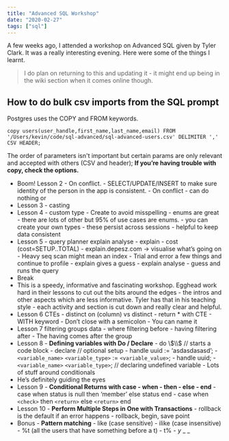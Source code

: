 ```yaml
---
title: "Advanced SQL Workshop"
date: "2020-02-27"
tags: ["sql"]
---
```


A few weeks ago, I attended a workshop on Advanced SQL given by Tyler Clark. It was a really interesting evening. Here were some of the things I learnt.

> I do plan on returning to this and updating it - it might end up being in the wiki section when it comes online though.

## How to do bulk csv imports from the SQL prompt

Postgres uses the COPY and FROM keywords.

```
copy users(user_handle,first_name,last_name,email) FROM '/Users/kevin/code/sql-advanced/sql-advanced-users.csv' DELIMITER ',' CSV HEADER;
```

The order of parameters isn't important but certain params are only relevant and accepted with others (CSV and header); **If you’re having trouble with copy, check the options.**

- Boom! Lesson 2 - On conflict. - SELECT/UPDATE/INSERT to make sure identity of the person in the app is consistent. - On conflict - can do nothing or
- Lesson 3 - casting
- Lesson 4 - custom type - Create to avoid misspelling - enums are great - there are lots of other but 95% of use cases are enums. - you can create your own types - these persist across sessions - helpful to keep data consistent
- Lesson 5 - query planner explain analyse - explain - cost (cost=SETUP..TOTAL) - explain.depesz.com -> visualise what’s going on - Heavy seq scan might mean an index - Trial and error a few things and continue to profile - explain gives a guess - explain analyse - guess and runs the query
- Break
- This is a speedy, informative and fascinating workshop. Egghead work hard in their lessons to cut out the bits around the edges - the intros and other aspects which are less informative. Tyler has that in his teaching style - each activity and section is cut down and really clear and helpful.
- Lesson 6 CTEs - distinct on (column) vs distinct - return \* with CTE - WITH keyword - Don’t close with a semicolon - You can name it
- Lesson 7 filtering groups data - where filtering before - having filtering after - The having comes after the group
- Lesson 8 - **Defining variables with Do / Declare** - do \\$\\$ // starts a code block - declare // optional setup - handle uuid := ‘asdasdasasd’; - `<variable_name>` `<variable_type>` := `<variable_value>`; - handle uuid; - `<variable_name>` `<variable_type>`; // declaring undefined variable - Lots of stuff around conditionals
- He’s definitely guiding the eyes
- Lesson 9 - **Conditional Returns with case - when - then - else - end** - case when status is null then ‘member’ else status end - case when `<check>` then `<return>` else `<return>` end
- Lesson 10 - **Perform Multiple Steps in One with Transactions** - rollback is the default if an error happens - rollback, begin, save point
- Bonus - **Pattern matching** - like (case sensitive) - ilike (case insensitive) - %t (all the users that have something before a t) - t% - _y_ \_ \_
